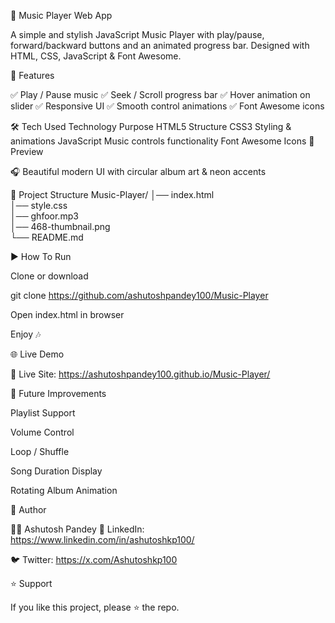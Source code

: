 🎵 Music Player Web App

A simple and stylish JavaScript Music Player with play/pause, forward/backward buttons and an animated progress bar.
Designed with HTML, CSS, JavaScript & Font Awesome.

🚀 Features

✅ Play / Pause music
✅ Seek / Scroll progress bar
✅ Hover animation on slider
✅ Responsive UI
✅ Smooth control animations
✅ Font Awesome icons

🛠️ Tech Used
Technology	Purpose
HTML5	Structure
CSS3	Styling & animations
JavaScript	Music controls functionality
Font Awesome	Icons
📸 Preview

🎧 Beautiful modern UI with circular album art & neon accents

📂 Project Structure
Music-Player/
│── index.html  
│── style.css  
│── ghfoor.mp3  
│── 468-thumbnail.png  
└── README.md

▶️ How To Run

Clone or download

git clone https://github.com/ashutoshpandey100/Music-Player


Open index.html in browser

Enjoy 🎶

🌐 Live Demo

🔗 Live Site:
https://ashutoshpandey100.github.io/Music-Player/

🔧 Future Improvements

Playlist Support

Volume Control

Loop / Shuffle

Song Duration Display

Rotating Album Animation

👤 Author

👨‍💻 Ashutosh Pandey
🔗 LinkedIn: https://www.linkedin.com/in/ashutoshkp100/

🐦 Twitter: https://x.com/Ashutoshkp100

⭐ Support

If you like this project, please ⭐ the repo.
